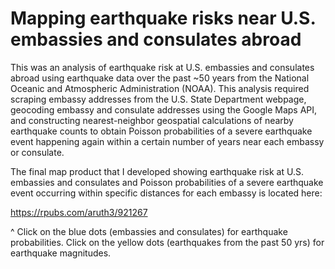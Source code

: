 # Mapping earthquake risks near U.S. embassies and consulates abroad

This was an analysis of earthquake risk at U.S. embassies and consulates abroad using earthquake data over the past ~50 years from the National Oceanic and Atmospheric Administration (NOAA). This analysis required scraping embassy addresses from the U.S. State Department webpage, geocoding embassy and consulate addresses using the Google Maps API, and constructing nearest-neighbor geospatial calculations of nearby earthquake counts to obtain Poisson probabilities of a severe earthquake event happening again within a certain number of years near each embassy or consulate. 
 
 The final map product that I developed showing earthquake risk at U.S. embassies and consulates and Poisson probabilities of a severe earthquake event occurring within specific distances for each embassy is located here:
 
 https://rpubs.com/aruth3/921267
 
 ^ Click on the blue dots (embassies and consulates) for earthquake probabilities. Click on the yellow dots (earthquakes from the past 50 yrs) for earthquake magnitudes. 
 
